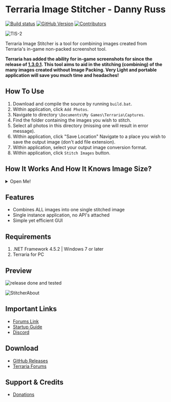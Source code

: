 # Terraria Image Stitcher - Danny Russ
[![Build status](https://ci.appveyor.com/api/projects/status/apba6df8vwmfge9n?svg=true)](https://ci.appveyor.com/project/RussDev7/terrariaimagestitcher) [![GitHub Version](https://img.shields.io/github/tag/RussDev7/TerrariaImageStitcher.svg?label=GitHub)](https://github.com/RussDev7/TerrariaImageStitcher) [![Contributors](https://img.shields.io/github/contributors/RussDev7/TerrariaImageStitcher)](https://github.com/RussDev7/TerrariaImageStitcher)

![TIS-2](https://user-images.githubusercontent.com/33048298/182255984-25f066f8-3a30-4bec-906a-6f066dcd7646.png)  

Terraria Image Stitcher is a tool for combining images created from Terraria's in-game non-packed screenshot tool.

**Terraria has added the ability for in-game screenshots for since the release of [1.3.0.1](https://terraria.wiki.gg/wiki/Desktop_1.3.0.1). This tool aims to aid in the stitching (combining) of the many images created without Image Packing. Very Light and portable application will save you much time and headaches!**

## How To Use
 1. Download and compile the source by running `build.bat`.
 2. Within application, click `Add Photos`.
 3. Navigate to directory `\Documents\My Games\Terraria\Captures`.
 4. Find the folder containing the images you wish to stitch.
 5. Select all photos in this directory (missing one will result in error message).
 6. Within application, click "Save Location" Navigate to a place you wish to save the output image (don't add file extension).
 7. Within application, select your output image conversion format.
 8. Within application, click `Stitch Images` button.

## How It Works And How It Knows Image Size?
<details>
  <summary>Open Me!</summary>
  <p></p>
  This tool works by first getting the total amount of selected images.
  
  It then goes through each file name based on the first number before the "-" in the name. Example: 2875-1635.png.  
  From here we need to create a new image. We can use this file name number to calculate the final images height & width. How? Simple,  
  
  **In this example:**  
  2875  
  2875  
  3001  
  3001  
  3127  
  3127  
  3253  
  3253
  
  Number of images with **xxxx: 2**  
  Number of image groups with a new **xxxx: 4**  
  This means the **width is 4** and the **height is 2**.  
  
  We then add the first 2 images based on name going from top to bottom, and repeat left to right for the next 3 (for a width of 4).  
  
  Then we crop out the empty space and walah! It's stitched! And yes, doing this sounds easy on paper, but the process is much harder!  
  Let's just enjoy the fact I suffered for you!
</details>

## Features
 - Combines ALL images into one single stitched image
 - Single instance application, no API's attached
 - Simple yet efficient GUI

## Requirements
 1. .NET Framework 4.5.2 | Windows 7 or later
 2. Terraria for PC

## Preview
![release done and tested](https://user-images.githubusercontent.com/33048298/182271342-97e068e4-82b1-4446-aecf-137ae80f69e8.PNG)  
  
![StitcherAbout](https://user-images.githubusercontent.com/33048298/182271715-085ae7d6-b3b7-4df5-ad7f-359ffc794bad.PNG)

## Important Links

- [Forums Link](https://forums.terraria.org/index.php?threads/terrariaimagestitcher-image-stitcher-for-terrarias-image-packer.104761/)
- [Startup Guide](https://forums.terraria.org/index.php?threads/terrariaimagestitcher-image-stitcher-for-terrarias-image-packer.104761/)
- [Discord](https://discord.gg/fEK6eE7W)

## Download

- [GitHub Releases](https://github.com/RussDev7/TerrariaImageStitcher/releases)
- [Terraria Forums](https://forums.terraria.org/index.php?threads/terrariaimagestitcher-image-stitcher-for-terrarias-image-packer.104761/)

## Support & Credits

- [Donations](https://www.paypal.com/cgi-bin/webscr?cmd=_donations&business=imthedude030@gmail.com&lc=US&item_name=Donation&currency_code=USD&bn=PP%2dDonationsBF)
